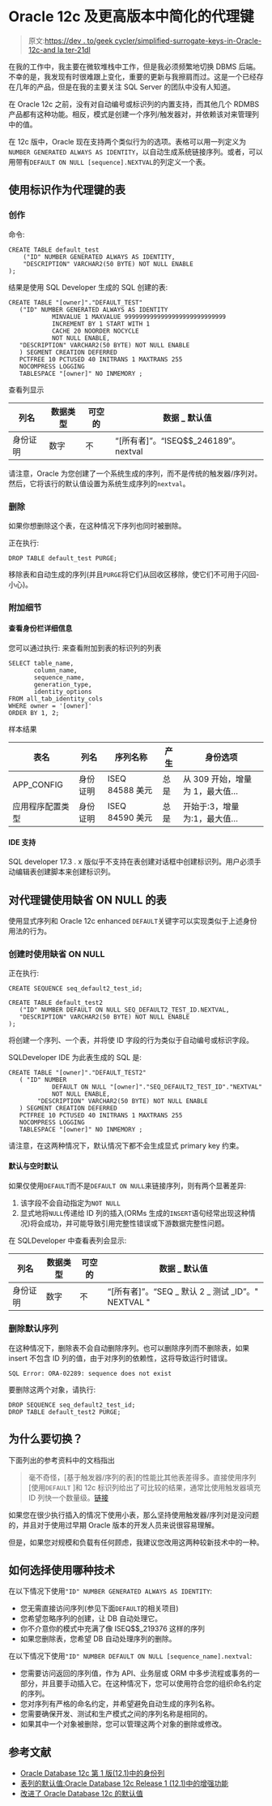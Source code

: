 # Oracle 12c 及更高版本中简化的代理键

> 原文:[https://dev . to/geek cycler/simplified-surrogate-keys-in-Oracle-12c-and la ter-21dl](https://dev.to/geekcyclist/simplified-surrogate-keys-in-oracle-12c-and-later-21dl)

在我的工作中，我主要在微软堆栈中工作，但是我必须频繁地切换 DBMS 后端。不幸的是，我发现有时很难跟上变化，重要的更新与我擦肩而过。这是一个已经存在几年的产品，但是在我的主要关注 SQL Server 的团队中没有人知道。

在 Oracle 12c 之前，没有对自动编号或标识列的内置支持，而其他几个 RDMBS 产品都有这种功能。相反，模式是创建一个序列/触发器对，并依赖该对来管理列中的值。

在 12c 版中，Oracle 现在支持两个类似行为的选项。表格可以用一列定义为`NUMBER GENERATED ALWAYS AS IDENTITY`，以自动生成系统链接序列。或者，可以用带有`DEFAULT ON NULL [sequence].NEXTVAL`的列定义一个表。

## [](#tables-using-identity-for-surrogate-keys)使用标识作为代理键的表

### [](#creation)创作

命令:

```
CREATE TABLE default_test
    ("ID" NUMBER GENERATED ALWAYS AS IDENTITY, 
    "DESCRIPTION" VARCHAR2(50 BYTE) NOT NULL ENABLE
); 
```

结果是使用 SQL Developer 生成的 SQL 创建的表:

```
CREATE TABLE "[owner]"."DEFAULT_TEST"
   ("ID" NUMBER GENERATED ALWAYS AS IDENTITY
            MINVALUE 1 MAXVALUE 9999999999999999999999999999
            INCREMENT BY 1 START WITH 1
            CACHE 20 NOORDER NOCYCLE  
            NOT NULL ENABLE,
   "DESCRIPTION" VARCHAR2(50 BYTE) NOT NULL ENABLE
   ) SEGMENT CREATION DEFERRED 
   PCTFREE 10 PCTUSED 40 INITRANS 1 MAXTRANS 255 
   NOCOMPRESS LOGGING
   TABLESPACE "[owner]" NO INMEMORY ; 
```

查看列显示

| 列名 | 数据类型 | 可空的 | 数据 _ 默认值 |
| --- | --- | --- | --- |
| 身份证明 | 数字 | 不 | “[所有者]”。“ISEQ$$_246189”。nextval |

请注意，Oracle 为您创建了一个系统生成的序列，而不是传统的触发器/序列对。然后，它将该行的默认值设置为系统生成序列的`nextval`。

### [](#deletion)删除

如果你想删除这个表，在这种情况下序列也同时被删除。

正在执行:

```
DROP TABLE default_test PURGE; 
```

移除表和自动生成的序列(并且`PURGE`将它们从回收区移除，使它们不可用于闪回-小心)。

### [](#additional-details)附加细节

#### [](#viewing-identity-column-details)查看身份栏详细信息

您可以通过执行:
来查看附加到表的标识列的列表

```
SELECT table_name,
       column_name,
       sequence_name,
       generation_type,
       identity_options
FROM all_tab_identity_cols
WHERE owner = '[owner]'
ORDER BY 1, 2; 
```

样本结果

| 表名 | 列名 | 序列名称 | 产生 | 身份选项 |
| --- | --- | --- | --- | --- |
| APP_CONFIG | 身份证明 | ISEQ 84588 美元 | 总是 | 从 309 开始，增量为 1，最大值… |
| 应用程序配置类型 | 身份证明 | ISEQ 84590 美元 | 总是 | 开始于:3，增量为:1，最大值… |

#### [](#ide-support)IDE 支持

SQL developer 17.3 . x 版似乎不支持在表创建对话框中创建标识列。用户必须手动编辑表创建脚本来创建标识列。

## [](#tables-using-default-on-null-for-surrogate-key)对代理键使用缺省 ON NULL 的表

使用显式序列和 Oracle 12c enhanced `DEFAULT`关键字可以实现类似于上述身份用法的行为。

### [](#creation-using-default-on-null)创建时使用缺省 ON NULL

正在执行:

```
CREATE SEQUENCE seq_default2_test_id;

CREATE TABLE default_test2 
   ("ID" NUMBER DEFAULT ON NULL SEQ_DEFAULT2_TEST_ID.NEXTVAL,
   "DESCRIPTION" VARCHAR2(50 BYTE) NOT NULL ENABLE
); 
```

将创建一个序列、一个表，并将使 ID 字段的行为类似于自动编号或标识字段。

SQLDeveloper IDE 为此表生成的 SQL 是:

```
CREATE TABLE "[owner]"."DEFAULT_TEST2"
   ( "ID" NUMBER 
            DEFAULT ON NULL "[owner]"."SEQ_DEFAULT2_TEST_ID"."NEXTVAL"
            NOT NULL ENABLE,
        "DESCRIPTION" VARCHAR2(50 BYTE) NOT NULL ENABLE
   ) SEGMENT CREATION DEFERRED
   PCTFREE 10 PCTUSED 40 INITRANS 1 MAXTRANS 255
   NOCOMPRESS LOGGING
   TABLESPACE "[owner]" NO INMEMORY ; 
```

请注意，在这两种情况下，默认情况下都不会生成显式 primary key 约束。

#### [](#default-vs-default-on-null)默认与空时默认

如果仅使用`DEFAULT`而不是`DEFAULT ON NULL`来链接序列，则有两个显著差异:

1.  该字段不会自动指定为`NOT NULL`
2.  显式地将`NULL`传递给 ID 列的插入(ORMs 生成的`INSERT`语句经常出现这种情况)将会成功，并可能导致引用完整性错误或下游数据完整性问题。

在 SQLDeveloper 中查看表列会显示:

| 列名 | 数据类型 | 可空的 | 数据 _ 默认值 |
| --- | --- | --- | --- |
| 身份证明 | 数字 | 不 | “[所有者]”。“SEQ _ 默认 2 _ 测试 _ID”。" NEXTVAL " |

### [](#deleting-default-sequences)删除默认序列

在这种情况下，删除表不会自动删除序列。也可以删除序列而不删除表，如果 insert 不包含 ID 列的值，由于对序列的依赖性，这将导致运行时错误。

```
SQL Error: ORA-02289: sequence does not exist 
```

要删除这两个对象，请执行:

```
DROP SEQUENCE seq_default2_test_id;
DROP TABLE default_test2 PURGE; 
```

## [](#why-switch)为什么要切换？

下面列出的参考资料中的文档指出

> 毫不奇怪，[基于触发器/序列的表]的性能比其他表差得多。直接使用序列[使用`DEFAULT` ]和 12c 标识列给出了可比较的结果，通常比使用触发器填充 ID 列快一个数量级。[链接](https://oracle-base.com/articles/12c/identity-columns-in-oracle-12cr1#performance)

如果您在很少执行插入的情况下使用小表，那么坚持使用触发器/序列对是没问题的，并且对于使用过早期 Oracle 版本的开发人员来说很容易理解。

但是，如果您对规模和负载有任何顾虑，我建议您改用这两种较新技术中的一种。

## [](#how-to-choose-which-technique-to-use)如何选择使用哪种技术

在以下情况下使用`"ID" NUMBER GENERATED ALWAYS AS IDENTITY`:

*   您无需直接访问序列(参见下面`DEFAULT`的相关项目)
*   您希望忽略序列的创建，让 DB 自动处理它。
*   你不介意你的模式中充满了像 ISEQ$$_219376 这样的序列
*   如果您删除表，您希望 DB 自动处理序列的删除。

在以下情况下使用`"ID" NUMBER DEFAULT ON NULL [sequence_name].nextval`:

*   您需要访问返回的序列值，作为 API、业务层或 ORM 中多步流程或事务的一部分，并且要手动插入它。在这种情况下，您可以使用符合您的组织命名约定的序列。
*   您对序列有严格的命名约定，并希望避免自动生成的序列名称。
*   您需要确保开发、测试和生产模式之间的序列名称是相同的。
*   如果其中一个对象被删除，您可以管理这两个对象的删除或修改。

## [](#references)参考文献

*   [Oracle Database 12c 第 1 版(12.1)中的身份列](https://oracle-base.com/articles/12c/identity-columns-in-oracle-12cr1)
*   [表列的默认值:Oracle Database 12c Release 1 (12.1)中的增强功能](https://oracle-base.com/articles/12c/default-values-for-table-columns-enhancements-12cr1)
*   [改进了 Oracle Database 12c 的默认值](https://blogs.oracle.com/oraclemagazine/improved-defaults-in-oracle-database-12c)